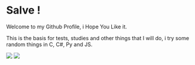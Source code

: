 # Salve !

Welcome to my Github Profile, i Hope You Like it.

This is the basis for tests, studies and other things that I will do, i try some random things in C, C#, Py and JS. 

<img src="https://github-readme-stats.vercel.app/api?username=budyysta&theme=vue-dark&show_icons=true&hide_border=true&count_private=true" />

<img src="https://steamuserimages-a.akamaihd.net/ugc/574564421344097398/523238DC382BB8C86BF70CD448D927A69AECEB17/?imw=5000&imh=5000&ima=fit&impolicy=Letterbox&imcolor=%23000000&letterbox=false.gif"  />
